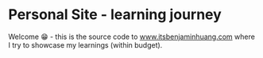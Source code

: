 # Personal Site - learning journey
Welcome 😁 - this is the source code to www.itsbenjaminhuang.com where I try to showcase my learnings (within budget).